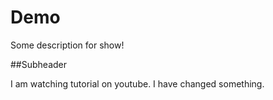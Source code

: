 # Demo

Some description for show!

##Subheader

I am watching tutorial on youtube.
I have changed something.
